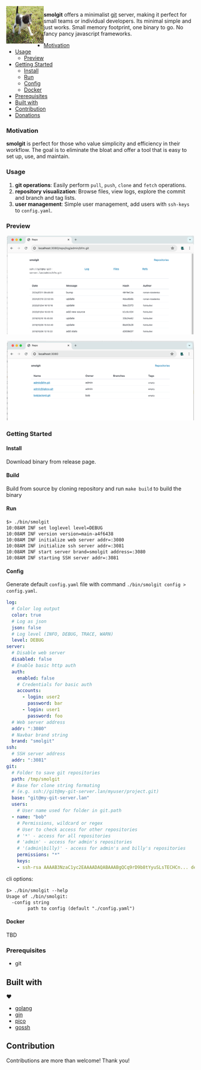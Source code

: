 
<img align="left" src="assets/smol-kitten.jpg" alt="a smol cat by Ron whisky" width="100" height="100" />

**smolgit** offers a minimalist [git](https://git-scm.com/) server, making it perfect for small teams or individual developers. Its minimal simple and just works. Small memory footprint, one binary to go. No fancy pancy javascript frameworks.

<!-- toc -->
- [Motivation](#motivation)
- [Usage](#usage)
  - [Preview](#preview)
- [Getting Started](#getting-started)
  - [Install](#install)
  - [Run](#run)
  - [Config](#config)
  - [Docker](#docker)
- [Prerequisites](#prerequisites)
- [Built with](#built-with)
- [Contribution](#contribution)
- [Donations](#donations)
<!-- /toc -->

### Motivation
**smolgit** is perfect for those who value simplicity and efficiency in their workflow. The goal is to eliminate the bloat and offer a tool that is easy to set up, use, and maintain.

### Usage

1. **git operations**: Easily perform `pull`, `push`, `clone` and `fetch` operations.
1. **repository visualization**: Browse files, view logs, explore the commit and branch and tag lists.
1. **user management**: Simple user management, add users with `ssh-keys` to `config.yaml`.

### Preview

<p align="center">
   <img src="assets/web_1.png" alt="screenshot" width="500" />
</p>
<p align="center">
   <img src="assets/web_2.png" alt="screenshot" width="500" />
</p>


### Getting Started

#### Install

Download binary from release page.

#### Build

Build from source by cloning repository and run `make build` to build the binary

#### Run

```shell
$> ./bin/smolgit
10:08AM INF set loglevel level=DEBUG
10:08AM INF version version=main-a4f6438
10:08AM INF initialize web server addr=:3080
10:08AM INF initialize ssh server addr=:3081
10:08AM INF start server brand=smolgit address=:3080
10:08AM INF starting SSH server addr=:3081
```

#### Config

Generate default `config.yaml` file with command `./bin/smolgit config > config.yaml`.

```yaml
log:
  # Color log output
  color: true
  # Log as json
  json: false
  # Log level (INFO, DEBUG, TRACE, WARN)
  level: DEBUG
server:
  # Disable web server
  disabled: false
  # Enable basic http auth
  auth:
    enabled: false
    # Credentials for basic auth
    accounts:
      - login: user2
        password: bar
      - login: user1
        password: foo
  # Web server address
  addr: ":3080"
  # Navbar brand string
  brand: "smolgit"
ssh:
  # SSH server address
  addr: ":3081"
git:
  # Folder to save git repositories
  path: /tmp/smolgit
  # Base for clone string formating
  # (e.g. ssh://git@my-git-server.lan/myuser/project.git)
  base: "git@my-git-server.lan"
  users:
    # User name used for folder in git.path
  - name: "bob"
    # Permissions, wildcard or regex
    # User to check access for other repositories
    # '*' - access for all repositories
    # 'admin' - access for admin's repositories
    # '(admin|billy)' - access for admin's and billy's repositories
    permissions: "*"
    keys:
    - ssh-rsa AAAAB3NzaC1yc2EAAAADAQABAAABgQCq9rD9b8tYyuSLsTECHCn... developer@mail.com
```

cli options:

```shell
$> ./bin/smolgit --help
Usage of ./bin/smolgit:
  -config string
        path to config (default "./config.yaml")
```

#### Docker

TBD

### Prerequisites

- git

## Built with

:heart:

- [golang](https://go.dev/)
- [gin](https://github.com/gin-gonic/gin)
- [pico](https://picocss.com/docs)
- [gossh](https://github.com/gliderlabs/ssh)

## Contribution

Contributions are more than welcome! Thank you!
